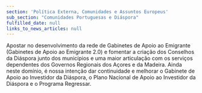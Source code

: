 ```yaml
---
section: 'Política Externa, Comunidades e Assuntos Europeus'
sub_section: "Comunidades Portuguesas e Diáspora"
fulfilled_date: null
links_to_news_articles: null
---
```


Apostar no desenvolvimento da rede de Gabinetes de Apoio ao Emigrante (Gabinetes de Apoio ao Emigrante 2.0) e fomentar a criação dos Conselhos da Diáspora junto dos municípios e uma maior articulação com os serviços dependentes dos Governos Regionais dos Açores e da Madeira. Ainda neste domínio, é nossa intenção dar continuidade e melhorar o Gabinete de Apoio ao Investidor da Diáspora, o Plano Nacional de Apoio ao Investidor da Diáspora e o Programa Regressar.